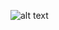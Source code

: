 ![alt text](https://github.com/PisutSukpool/BADS7105-CRM-analytics-and-intelligence/blob/main/Homework%2001/1.Gender%26Age.png?raw=true)
